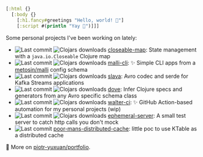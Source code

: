 ``` clj
[:html {}
  [:body {}
    [:h1.fancy#greetings "Hello, world! 🌅"]
    [:script #(println "Yay 🎉")]]]
```

Some personal projects I've been working on lately:

- ![Last commit](https://img.shields.io/github/last-commit/piotr-yuxuan/closeable-map)
  ![Clojars downloads](https://img.shields.io/clojars/dt/piotr-yuxuan/closeable-map)
  [closeable-map](https://github.com/piotr-yuxuan/closeable-map): State management with a `java.io.Closeable` Clojure map
- ![Last commit](https://img.shields.io/github/last-commit/piotr-yuxuan/malli-cli)
  ![Clojars downloads](https://img.shields.io/clojars/dt/com.github.piotr-yuxuan/malli-cli)
  [malli-cli](https://github.com/piotr-yuxuan/malli-cli): ✨ Simple CLI apps from a [metosin/malli](https://github.com/metosin/malli) config schema
- ![Last commit](https://img.shields.io/github/last-commit/piotr-yuxuan/slava)
  ![Clojars downloads](https://img.shields.io/clojars/dt/piotr-yuxuan/slava)
  [slava](https://github.com/piotr-yuxuan/slava): Avro codec and serde for Kafka Streams applications
- ![Last commit](https://img.shields.io/github/last-commit/piotr-yuxuan/dove)
  ![Clojars downloads](https://img.shields.io/clojars/dt/dove)
  [dove](https://github.com/piotr-yuxuan/dove): Infer Clojure specs and generators from any Avro specific schema class
- ![Last commit](https://img.shields.io/github/last-commit/piotr-yuxuan/walter-ci)
  ![Clojars downloads](https://img.shields.io/clojars/dt/com.github.piotr-yuxuan/walter-ci)
  [walter-ci](https://github.com/piotr-yuxuan/walter-ci): ✨ GitHub Action-based automation for my personal projects (wip)
- ![Last commit](https://img.shields.io/github/last-commit/piotr-yuxuan/ephemeral-server)
  ![Clojars downloads](https://img.shields.io/clojars/dt/piotr-yuxuan/ephemeral-server)
  [ephemeral-server](https://github.com/piotr-yuxuan/ephemeral-server): A small test server to catch http calls you don't mock
- ![Last commit](https://img.shields.io/github/last-commit/piotr-yuxuan/poor-mans-distributed-cache)
  [poor-mans-distributed-cache](https://github.com/piotr-yuxuan/poor-mans-distributed-cache): little poc to use KTable as a distributed cache

🔗 More on [piotr-yuxuan/portfolio](https://gist.github.com/piotr-yuxuan/4a71ca1dc3c98e8572901c88b031b932).
